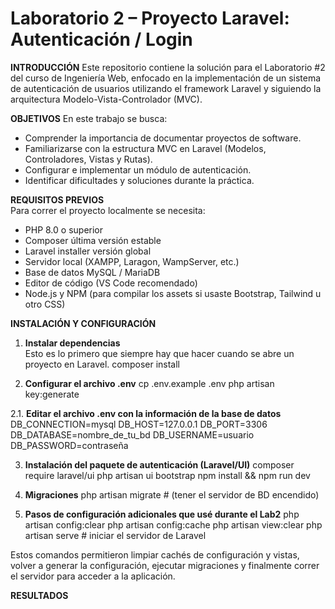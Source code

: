 # Laboratorio 2 – Proyecto Laravel: Autenticación / Login

**INTRODUCCIÓN**
Este repositorio contiene la solución para el Laboratorio #2 del curso de Ingeniería Web, 
enfocado en la implementación de un sistema de autenticación de usuarios utilizando el framework Laravel 
y siguiendo la arquitectura Modelo-Vista-Controlador (MVC).

**OBJETIVOS**
En este trabajo se busca:  
- Comprender la importancia de documentar proyectos de software.  
- Familiarizarse con la estructura MVC en Laravel (Modelos, Controladores, Vistas y Rutas).  
- Configurar e implementar un módulo de autenticación.  
- Identificar dificultades y soluciones durante la práctica.
  
**REQUISITOS PREVIOS**  
Para correr el proyecto localmente se necesita:

- PHP 8.0 o superior  
- Composer última versión estable
- Laravel installer versión global
- Servidor local (XAMPP, Laragon, WampServer, etc.)  
- Base de datos MySQL / MariaDB  
- Editor de código (VS Code recomendado)  
- Node.js y NPM (para compilar los assets si usaste Bootstrap, Tailwind u otro CSS)  


**INSTALACIÓN Y CONFIGURACIÓN**

1. **Instalar dependencias**  
Esto es lo primero que siempre hay que hacer cuando se abre un proyecto en Laravel.
  composer install

2. **Configurar el archivo .env**
  cp .env.example .env
  php artisan key:generate

2.1. **Editar el archivo .env con la información de la base de datos**
  DB_CONNECTION=mysql
  DB_HOST=127.0.0.1
  DB_PORT=3306
  DB_DATABASE=nombre_de_tu_bd
  DB_USERNAME=usuario
  DB_PASSWORD=contraseña

3. **Instalación del paquete de autenticación (Laravel/UI)**
  composer require laravel/ui
  php artisan ui bootstrap
  npm install && npm run dev

4. **Migraciones**
  php artisan migrate # (tener el servidor de BD encendido)

5. **Pasos de configuración adicionales que usé durante el Lab2**
  php artisan config:clear
  php artisan config:cache
  php artisan view:clear
  php artisan serve     # iniciar el servidor de Laravel

Estos comandos permitieron limpiar cachés de configuración y vistas, volver a generar la configuración, 
ejecutar migraciones y finalmente correr el servidor para acceder a la aplicación.

**RESULTADOS**

